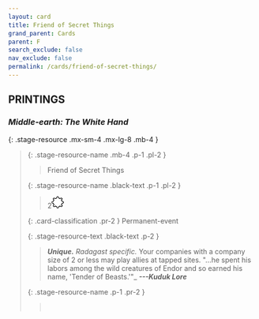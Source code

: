 ```yaml
---
layout: card
title: Friend of Secret Things
grand_parent: Cards
parent: F
search_exclude: false
nav_exclude: false
permalink: /cards/friend-of-secret-things/
---
```


## PRINTINGS


### _Middle-earth: The White Hand_

{: .stage-resource .mx-sm-4 .mx-lg-8 .mb-4 }
> {: .stage-resource-name .mb-4 .p-1 .pl-2 }
> > <div class="card-mp"></div>
> > <div class="card-name">Friend of Secret Things</div>
>
> {: .stage-resource-name .black-text .p-1 .pl-2 }
> > 2![](/assets/images/stage-point.svg)
>
> {: .card-classification .pr-2 }
> Permanent-event
>
> {: .stage-resource-text .black-text .p-2 }
> > _**Unique.**_ _Radagast specific._ Your companies with a company size of 2 or less may play allies at tapped sites.   "...he spent his labors among the wild creatures of Endor and so earned his name, 'Tender of Beasts.'"_ ***---Kuduk Lore*** 
> 
> {: .stage-resource-name .p-1 .pr-2 }
> > <div class="card-shield"></div>
> > <div class="card-corruption">&nbsp;</div>
